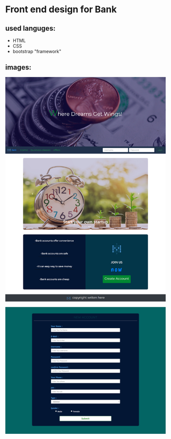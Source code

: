 # Front end design for Bank 

## used languges:
* HTML
* CSS
* bootstrap "framework"


## images:
![home preview](https://github.com/Abuelseaoud/Front-end-bank/blob/master/bank%20home.png)

![register preview](https://github.com/Abuelseaoud/Front-end-bank/blob/master/bank%20register.png)

